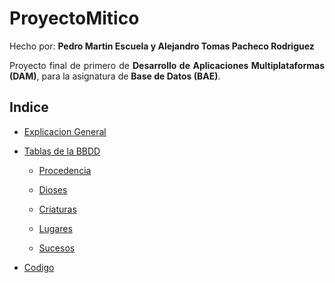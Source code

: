 # ProyectoMitico

Hecho por: __Pedro Martin Escuela y Alejandro Tomas Pacheco Rodriguez__

<div style="text-align: justify">

Proyecto final de primero de __Desarrollo de Aplicaciones Multiplataformas (DAM)__, para la asignatura de __Base de Datos (BAE)__.

## Indice

- [Explicacion General](explanation)

- [Tablas de la BBDD](tablas)

    - [Procedencia]()

    - [Dioses]()

    - [Criaturas]()

    - [Lugares]()

    - [Sucesos]()

- [Codigo]()

</div>